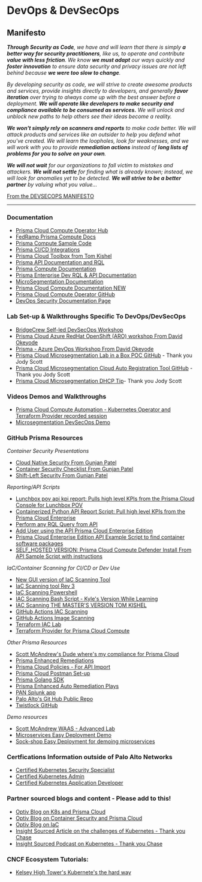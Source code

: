 # DevOps & DevSecOps

## Manifesto

_**Through Security as Code**, we have and will learn that there is simply **a better way for security practitioners**, like us, to operate and contribute **value with less friction**. We know **we must adapt** our ways quickly and **foster innovation** to ensure data security and privacy issues are not left behind because **we were too slow to change**._

_By developing security as code, we will strive to create awesome products and services, provide insights directly to developers, and generally **favor iteration** over trying to always come up with the best answer before a deployment. **We will operate like developers to make security and compliance available to be consumed as services.** We will unlock and unblock new paths to help others see their ideas become a reality._

_**We won't simply rely on scanners and reports** to make code better. We will attack products and services like an outsider to help you defend what you've created. We will learn the loopholes, look for weaknesses, and we will work with you to provide **remediation actions** instead of **long lists of problems for you to solve on your own**._

_**We will not wait** for our organizations to fall victim to mistakes and attackers. **We will not settle** for finding what is already known; instead, we will look for anomalies yet to be detected. **We will strive to be a better partner** by valuing what you value..._

[From the DEVSECOPS MANIFESTO](https://www.devsecops.org/)

***

### Documentation

* [Prisma Cloud Compute Operator Hub](https://operatorhub.io/operator/pcc-operator)
* [FedRamp Prisma Compute Docs](https://docs.prismacloudcompute.com/docs/government/Implementation_Guides/fedramp.html)
* [Prisma Compute Sample Code](https://github.com/twistlock/sample-code)
* [Prisma CI/CD Integrations](https://docs.prismacloudcompute.com/docs/integrations.html)
* [Prisma Cloud Toolbox from Tom Kishel](https://github.com/tkishel/pc-toolbox)
* [Prisma API Documentation and RQL](https://prisma.pan.dev/)
* [Prisma Compute Documentation](https://docs.twistlock.com/docs/compute_edition/welcome/welcome.html)
* [Prisma Enterprise Dev RQL & API Documentation](https://prisma.pan.dev/api/cloud/api-integration-config)
* [MicroSegmentation Documentation](https://docs.aporeto.com/saas/apoctl/)
* [Prisma Cloud Compute Documentation NEW](https://docs.twistlock.com/docs/)
* [Prisma Cloud Compute Operator GitHub](https://github.com/PaloAltoNetworks/prisma-cloud-compute-operator)
* [DevOps Security Documentation Page](https://docs.paloaltonetworks.com/prisma/prisma-cloud/prisma-cloud-admin/prisma-cloud-devops-security.html)


### Lab Set-up & Walkthroughs Specific To DevOps/DevSecOps

* [BridgeCrew Self-led DevSecOps Workshop](https://bridgecrew.awsworkshop.io/)
* [Prisma Cloud Azure RedHat OpenShift (ARO) workshop From David Okeyode](https://github.com/davidokeyode/prismacloud-workshops-labs/tree/main/workshops/azure-redhat-openshift)
* [Prisma - Azure DevOps Workshop From David Okeyode](https://github.com/davidokeyode/prismacloud-workshops-labs)
* [Prisma Cloud Microsegmentation Lab in a Box POC GitHub](https://github.com/aporeto-se/poc-in-a-box) - Thank you Jody Scott
* [Prisma Cloud Microsegmentation Cloud Auto Registration Tool GitHub](https://github.com/aporeto-se/aporeto-k8s-enforcerd-builder) - Thank you Jody Scott
* [Prisma Cloud Microsegmentation DHCP Tip](https://pa-partner-wiki.ml/Prisma%20Cloud%20Microsegmentation%20and%20DHCP%20-%20Tips%20from%20Jody%20Scott.md)- Thank you Jody Scott

### Videos Demos and Walkthroughs

* [Prisma Cloud Compute Automation - Kubernetes Operator and Terraform Provider recorded session](https://paloaltonetworks.hosted.panopto.com/Panopto/Pages/Viewer.aspx?)
* [Microsegmentation DevSecOps Demo](https://www.youtube.com/watch?v=M2U5vZLUVZk)

### GitHub Prisma Resources

_Container Security Presentations_

* [Cloud Native Security From Gunjan Patel](https://github.com/gunjan5/cloud-native-security)
* [Container Security Checklist From Gunjan Patel](https://github.com/gunjan5/container-security)
* [Shift-Left Security From Gunjan Patel](https://github.com/gunjan5/shift-left-security)

_Reporting/API Scripts_

* [Lunchbox pov api kpi report: Pulls high level KPIs from the Prisma Cloud Console for Lunchbox POV](https://github.com/Kyle9021/pcee_lunchbox_pov_api_cspm)
* [Containerized Python API Report Script: Pull high level KPIs from the Prisma Cloud Enterprise](https://github.com/Kyle9021/PCEE_PYTHON_DOCKERFILE_PCS_INSPECT)
* [Perform any RQL Query from API](https://github.com/Kyle9021/Generic_PCEE_API_SCRIPT)
* [Add User using the API Prisma Cloud Enterprise Edition](https://github.com/Kyle9021/pcee_add_user_api_script)
* [Prisma Cloud Enterprise Edition API Example Script to find container software packages](https://github.com/Kyle9021/pcee_compute_api_find_container_software_packages)
* [SELF_HOSTED VERSION: Prisma Cloud Compute Defender Install From API Sample Script with instructions](https://github.com/Kyle9021/pcc_defender_api_deploy/blob/main/README.md)

_IaC/Container Scanning for CI/CD or Dev Use_

* [New GUI version of IaC Scanning Tool](https://github.com/Kyle9021/pcee_iac_gui_it_tool)
* [IaC Scanning tool Rev 3](https://github.com/kyle9021/pcee_iac_scan_tool_rev_3)
* [IaC Scanning Powershell ](https://github.com/Kyle9021/iac_power_shell)
* [IAC Scanning Bash Script - Kyle's Version While Learning](https://github.com/Kyle9021/IaC-POC-Prisma-Cloud-Enterprise/blob/main/README.md)
* [IAC Scanning THE MASTER'S VERSION TOM KISHEL](https://github.com/tkishel/pc_iac)
* [GitHub Actions IAC Scanning](https://github.com/prisma-cloud-shiftleft/iac-scan-action)
* [GitHub Actions Image Scanning](https://github.com/PaloAltoNetworks/prisma-cloud-scan)
* [Terraform IAC Lab](https://github.com/PaloAltoNetworks/terraform-iac-lab)
* [Terraform Provider for Prisma Cloud Compute](https://github.com/PaloAltoNetworks/terraform-provider-prismacloudcompute)

_Other Prisma Resources_

* [Scott McAndrew's Dude where's my compliance for Prisma Cloud](https://github.com/scottymcandrew/dude_wheres_my_compliance)
* [Prisma Enhanced Remediations](https://github.com/PaloAltoNetworks/Prisma-Enhanced-Remediation)
* [Prisma Cloud Policies - For API Import](https://github.com/PaloAltoNetworks/prisma-cloud-policies)
* [Prisma Cloud Postman Set-up](https://github.com/PaloAltoNetworks/pcs-postman)
* [Prisma Golang SDK](https://github.com/PaloAltoNetworks/prisma-cloud-go)
* [Prisma Enhanced Auto Remediation Plays](https://github.com/PaloAltoNetworks/Prisma-Enhanced-Remediation)
* [PAN Splunk app](https://github.com/PaloAltoNetworks/Splunk-Apps)
* [Palo Alto's Git Hub Public Repo](https://github.com/PaloAltoNetworks?q=prisma&type=&language=&sort=)
* [Twistlock GitHub](https://github.com/twistlock)

_Demo resources_

* [Scott McAndrew WAAS - Advanced Lab](https://github.com/scottymcandrew/this_is_an_app_attack___this_IS_app_attack)
* [Microservices Easy Deployment Demo](https://github.com/GoogleCloudPlatform/microservices-demo)
* [Sock-shop Easy Deployment for demoing microservices](https://github.com/microservices-demo/microservices-demo)

### Certfications Information outside of Palo Alto Networks

* [Certified Kubernetes Security Specialist](https://www.cncf.io/certification/cks/)
* [Certified Kubernetes Admin](https://www.cncf.io/certification/cka/)
* [Certified Kubernetes Application Developer](https://www.cncf.io/certification/ckad/)

### Partner sourced blogs and content - Please add to this!

* [Optiv Blog on K8s and Prisma Cloud](https://www.optiv.com/insights/source-zero/blog/defending-against-container-threats-palo-alto-prisma-cloud)
* [Optiv Blog on Container Security and Prisma Cloud](https://www.optiv.com/insights/source-zero/blog/anatomy-kubernetes-attack-how-untrusted-docker-images-fail-us)
* [Optiv Blog on IaC](https://www.optiv.com/insights/source-zero/blog/infrastructure-code-terraform-aws-eks-gitlab-prisma-cloud)
* [Insight Sourced Article on the challenges of Kubernetes - Thank you Chase](https://blog.dave.tf/post/new-kubernetes/)
* [Insight Sourced Podcast on Kubernetes - Thank you Chase](https://kubernetespodcast.com/episode/155-software-supply-chain-security/)


### CNCF Ecosystem Tutorials:

* [Kelsey High Tower's Kubernete's the hard way](https://github.com/kelseyhightower/kubernetes-the-hard-way)
